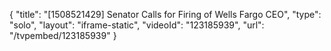 {
    "title": "[1508521429] Senator Calls for Firing of Wells Fargo CEO",
    "type": "solo",
    "layout": "iframe-static",
    "videoId": "123185939",
    "url": "\/tvpembed\/123185939"
}